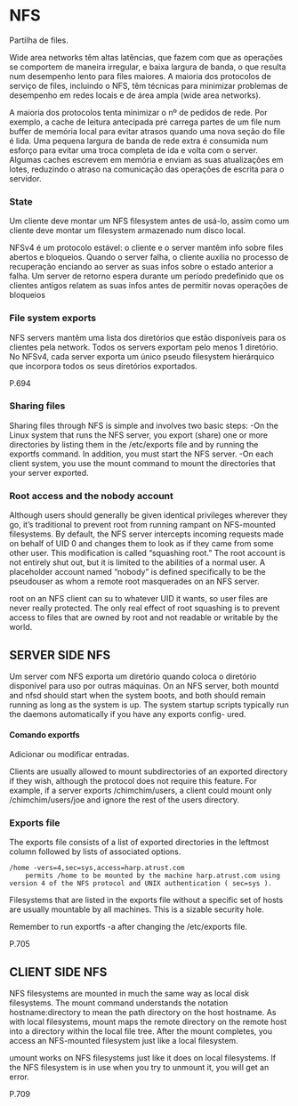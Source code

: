 # NFS
Partilha de files.

Wide area networks têm altas latências, que fazem com que as operações se comportem de maneira irregular, e baixa largura de banda, o que resulta num desempenho lento para files maiores. A maioria dos protocolos de serviço de files, incluindo o NFS, têm técnicas para minimizar problemas de desempenho em redes locais e de área ampla (wide area networks).

A maioria dos protocolos tenta minimizar o nº de pedidos de rede.
Por exemplo, a cache de leitura antecipada pré carrega partes de um file num buffer de memória local para evitar atrasos quando uma nova seção do file é lida.
Uma pequena largura de banda de rede extra é consumida num esforço para evitar uma troca completa de ida e volta com o server.
Algumas caches escrevem em memória e enviam as suas atualizações em lotes, reduzindo o atraso na comunicação das operações de escrita para o servidor.

### State
Um cliente deve montar um NFS filesystem antes de usá-lo, assim como um cliente deve montar um filesystem armazenado num disco local.

NFSv4 é um protocolo estável: o cliente e o server mantêm info sobre files abertos e bloqueios. Quando o server falha, o cliente auxilia no processo de recuperação enciando ao server as suas infos sobre o estado anterior a falha. Um server de retorno espera durante um período predefinido que os clientes antigos relatem as suas infos antes de permitir novas operações de bloqueios

### File system exports
NFS servers mantêm uma lista dos diretórios que estão disponíveis para os clientes pela network. Todos os servers exportam pelo menos 1 diretório.
No NFSv4, cada server exporta um único pseudo filesystem hierárquico que incorpora todos os seus diretórios exportados.

P.694


### Sharing files
Sharing files through NFS is simple and involves two basic steps:
	-On the Linux system that runs the NFS server, you export (share) one or more directories by listing them in the /etc/exports file and by running the exportfs command. In addition, you must start the NFS server.
	-On each client system, you use the mount command to mount the directories that your server exported.


### Root access and the nobody account
Although users should generally be given identical privileges wherever they go, it’s traditional to prevent root from running rampant on NFS-mounted filesystems.
By default, the NFS server intercepts incoming requests made on behalf of UID 0 and changes them to look as if they came from some other user. This modification is called “squashing root.” The root account is not entirely shut out, but it is limited to the abilities of a normal user.
A placeholder account named “nobody” is defined specifically to be the pseudouser as whom a remote root masquerades on an NFS server.

root on an NFS client can su to whatever UID it wants, so user files are never really protected. The only real effect of root squashing is to prevent access to files that are owned by root and not readable or writable by the world.


## SERVER SIDE NFS
Um server com NFS exporta um diretório quando coloca o diretório disponível para uso por outras máquinas.
On an NFS server, both mountd and nfsd should start when the system boots,
and both should remain running as long as the system is up. The system startup
scripts typically run the daemons automatically if you have any exports config-
ured.

#### Comando exportfs
Adicionar ou modificar entradas.


Clients are usually allowed to mount subdirectories of an exported directory if they wish, although the protocol does not require this feature.
For example, if a server exports /chimchim/users, a client could mount only /chimchim/users/joe and ignore the rest of the users directory.

### Exports file
The exports file consists of a list of exported directories in the leftmost column followed by lists of associated options.

	/home -vers=4,sec=sys,access=harp.atrust.com
		permits /home to be mounted by the machine harp.atrust.com using version 4 of the NFS protocol and UNIX authentication ( sec=sys ).

Filesystems that are listed in the exports file without a specific set of hosts are usually mountable by all machines. This is a sizable security hole.

Remember to run exportfs -a after changing the /etc/exports file.

P.705


## CLIENT SIDE NFS
NFS filesystems are mounted in much the same way as local disk filesystems. The mount command understands the notation hostname:directory to mean the path directory on the host hostname. As with local filesystems, mount maps the remote directory on the remote host into a directory within the local file tree. After the mount completes, you access an NFS-mounted filesystem just like a local filesystem.

umount works on NFS filesystems just like it does on local filesystems. If the NFS filesystem is in use when you try to unmount it, you will get an error.

P.709


